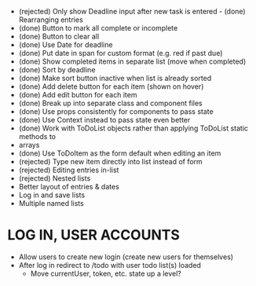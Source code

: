 - (rejected) Only show Deadline input after new task is entered - (done) Rearranging entries
- (done) Button to mark all complete or incomplete
- (done) Button to clear all
- (done) Use Date for deadline
- (done) Put date in span for custom format (e.g. red if past due)
- (done) Show completed items in separate list (move when completed)
- (done) Sort by deadline
- (done) Make sort button inactive when list is already sorted
- (done) Add delete button for each item (shown on hover)
- (done) Add edit button for each item
- (done) Break up into separate class and component files
- (done) Use props consistently for components to pass state
- (done) Use Context instead to pass state even better
- (done) Work with ToDoList objects rather than applying ToDoList static methods to
-  arrays
- (done) Use ToDoItem as the form default when editing an item
- (rejected) Type new item directly into list instead of form
- (rejected) Editing entries in-list
- (rejected) Nested lists
- Better layout of entries & dates
- Log in and save lists
- Multiple named lists

# LOG IN, USER ACCOUNTS

- Allow users to create new login (create new users for themselves)
- After log in redirect to /todo with user todo list(s) loaded
    - Move currentUser, token, etc. state up a level?
